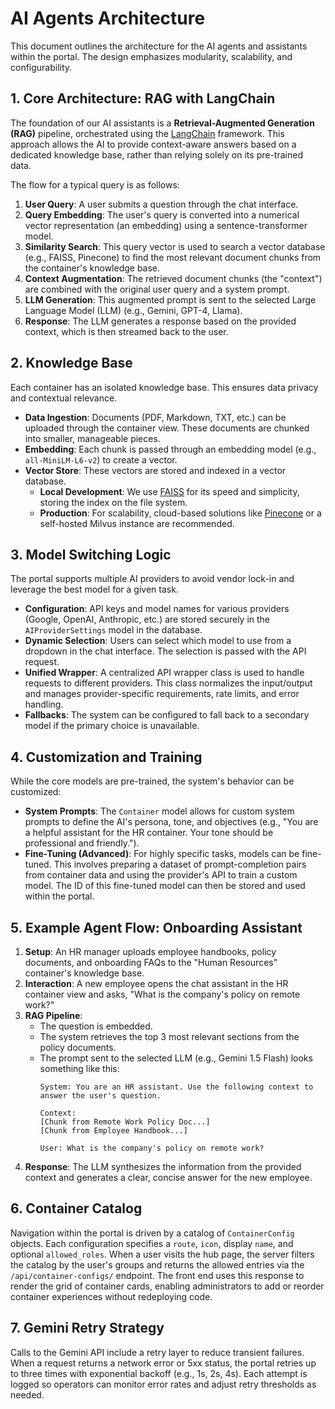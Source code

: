 

# AI Agents Architecture

This document outlines the architecture for the AI agents and assistants within the portal. The design emphasizes modularity, scalability, and configurability.

## 1. Core Architecture: RAG with LangChain

The foundation of our AI assistants is a **Retrieval-Augmented Generation (RAG)** pipeline, orchestrated using the [LangChain](https://www.langchain.com/) framework. This approach allows the AI to provide context-aware answers based on a dedicated knowledge base, rather than relying solely on its pre-trained data.

The flow for a typical query is as follows:

1.  **User Query**: A user submits a question through the chat interface.
2.  **Query Embedding**: The user's query is converted into a numerical vector representation (an embedding) using a sentence-transformer model.
3.  **Similarity Search**: This query vector is used to search a vector database (e.g., FAISS, Pinecone) to find the most relevant document chunks from the container's knowledge base.
4.  **Context Augmentation**: The retrieved document chunks (the "context") are combined with the original user query and a system prompt.
5.  **LLM Generation**: This augmented prompt is sent to the selected Large Language Model (LLM) (e.g., Gemini, GPT-4, Llama).
6.  **Response**: The LLM generates a response based on the provided context, which is then streamed back to the user.

## 2. Knowledge Base

Each container has an isolated knowledge base. This ensures data privacy and contextual relevance.

-   **Data Ingestion**: Documents (PDF, Markdown, TXT, etc.) can be uploaded through the container view. These documents are chunked into smaller, manageable pieces.
-   **Embedding**: Each chunk is passed through an embedding model (e.g., `all-MiniLM-L6-v2`) to create a vector.
-   **Vector Store**: These vectors are stored and indexed in a vector database.
    -   **Local Development**: We use [FAISS](https://faiss.ai/) for its speed and simplicity, storing the index on the file system.
    -   **Production**: For scalability, cloud-based solutions like [Pinecone](https://www.pinecone.io/) or a self-hosted Milvus instance are recommended.

## 3. Model Switching Logic

The portal supports multiple AI providers to avoid vendor lock-in and leverage the best model for a given task.

-   **Configuration**: API keys and model names for various providers (Google, OpenAI, Anthropic, etc.) are stored securely in the `AIProviderSettings` model in the database.
-   **Dynamic Selection**: Users can select which model to use from a dropdown in the chat interface. The selection is passed with the API request.
-   **Unified Wrapper**: A centralized API wrapper class is used to handle requests to different providers. This class normalizes the input/output and manages provider-specific requirements, rate limits, and error handling.
-   **Fallbacks**: The system can be configured to fall back to a secondary model if the primary choice is unavailable.

## 4. Customization and Training

While the core models are pre-trained, the system's behavior can be customized:

-   **System Prompts**: The `Container` model allows for custom system prompts to define the AI's persona, tone, and objectives (e.g., "You are a helpful assistant for the HR container. Your tone should be professional and friendly.").
-   **Fine-Tuning (Advanced)**: For highly specific tasks, models can be fine-tuned. This involves preparing a dataset of prompt-completion pairs from container data and using the provider's API to train a custom model. The ID of this fine-tuned model can then be stored and used within the portal.

## 5. Example Agent Flow: Onboarding Assistant

1.  **Setup**: An HR manager uploads employee handbooks, policy documents, and onboarding FAQs to the "Human Resources" container's knowledge base.
2.  **Interaction**: A new employee opens the chat assistant in the HR container view and asks, "What is the company's policy on remote work?"
3.  **RAG Pipeline**:
    -   The question is embedded.
    -   The system retrieves the top 3 most relevant sections from the policy documents.
    -   The prompt sent to the selected LLM (e.g., Gemini 1.5 Flash) looks something like this:
        ```
        System: You are an HR assistant. Use the following context to answer the user's question.

        Context:
        [Chunk from Remote Work Policy Doc...]
        [Chunk from Employee Handbook...]

        User: What is the company's policy on remote work?
        ```
4.  **Response**: The LLM synthesizes the information from the provided context and generates a clear, concise answer for the new employee.

## 6. Container Catalog

Navigation within the portal is driven by a catalog of `ContainerConfig` objects. Each configuration specifies a `route`, `icon`, display `name`, and optional `allowed_roles`. When a user visits the hub page, the server filters the catalog by the user's groups and returns the allowed entries via the `/api/container-configs/` endpoint. The front end uses this response to render the grid of container cards, enabling administrators to add or reorder container experiences without redeploying code.

## 7. Gemini Retry Strategy

Calls to the Gemini API include a retry layer to reduce transient failures. When a request returns a network error or 5xx status, the portal retries up to three times with exponential backoff (e.g., 1s, 2s, 4s). Each attempt is logged so operators can monitor error rates and adjust retry thresholds as needed.